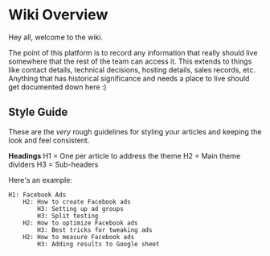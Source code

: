 <!-- TITLE: Home -->
<!-- SUBTITLE: Welcome to the wiki -->

# Wiki Overview
Hey all, welcome to the wiki.  

The point of this platform is to record any information that really should live somewhere that the rest of the team can access it.  This extends to things like contact details, technical decisions, hosting details, sales records, etc.  Anything that has historical significance and needs a place to live should get documented down here :)

## Style Guide
These are the *very* rough guidelines for styling your articles and keeping the look and feel consistent.

**Headings**
H1 = One per article to address the theme
H2 = Main theme dividers
H3 = Sub-headers

Here's an example:


```text
H1: Facebook Ads
    H2: How to create Facebook ads
        H3: Setting up ad groups
        H3: Split testing
    H2: How to optimize Facebook ads
        H3: Best tricks for tweaking ads
    H2: How to measure Facebook ads 
        H3: Adding results to Google sheet
```

				
